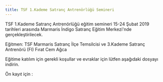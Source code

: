 ```yaml
---
title: TSF 1.Kademe Satranç Antrenörlüğü Semineri
---
```


TSF 1.Kademe Satranç Antrenörlüğü eğitim semineri 15-24 Şubat 2019 tarihleri arasında Marmaris İndigo Satranç Eğitim Merkezi'nde gerçekleştirilecek.

Eğitmen: TSF Marmaris Satranç  İlçe Temsilcisi  ve 3.Kademe Satranç Antrenörü (FI) Fırat Cem Ağca 

Eğitime katılım için gerekli koşullar ve evraklar için lütfen aşağıdaki dosyayı indirin. 

Ön kayıt için : 
